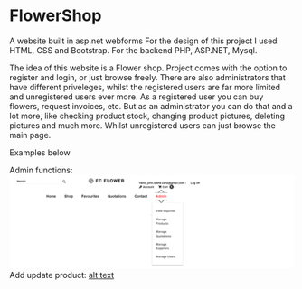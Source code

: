 # FlowerShop
A website built in asp.net webforms
For the design of this project I used HTML, CSS and Bootstrap. For the backend PHP, ASP.NET, Mysql.

The idea of this website is a Flower shop. Project comes with the option to register and login, or just browse freely. There are also administrators that have different priveleges, whilst the registered users are far more limited and unregistered users ever more. As a registered user you can buy flowers, request invoices, etc. But as an administrator you can do that and a lot more, like checking product stock, changing product pictures, deleting pictures and much more. Whilst unregistered users can just browse the main page.

Examples below

Admin functions: ![alt text](https://github.com/georgipetrov98/FlowerShop/blob/main/Content/img/product/AdminView.png)
Add update product: [alt text](https://github.com/georgipetrov98/FlowerShop/blob/main/Content/img/product/AddUpdateProductsAdmin.png)
